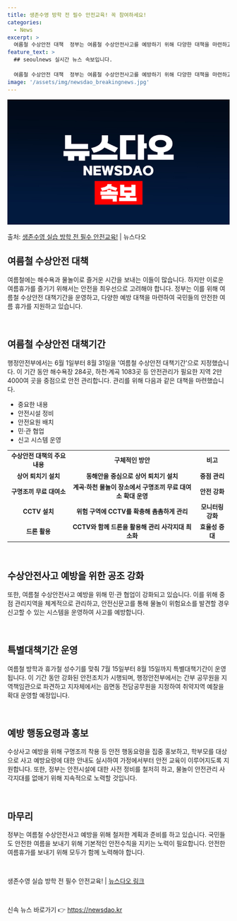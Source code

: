 ```yaml
---
title: 생존수영 방학 전 필수 안전교육! 꼭 참여하세요!
categories:
  - News
excerpt: >
  여름철 수상안전 대책  정부는 여름철 수상안전사고를 예방하기 위해 다양한 대책을 마련하고 있습니다. 이번 여…
feature_text: >
  ## seoulnews 실시간 뉴스 속보입니다.

  여름철 수상안전 대책  정부는 여름철 수상안전사고를 예방하기 위해 다양한 대책을 마련하고 있습니다. 이번 여…
image: '/assets/img/newsdao_breakingnews.jpg'
---
```


![뉴스다오 속보](/assets/img/newsdao_breakingnews.jpg)

<p>출처: <a href="https://newsdao.kr/3985" rel="dofollow">생존수영 실습 방학 전 필수 안전교육!</a> | 뉴스다오</p>

<h2 data-ke-size="size26">여름철 수상안전 대책</h2>

여름철에는 해수욕과 물놀이로 즐거운 시간을 보내는 이들이 많습니다. 하지만 이로운 여름휴가를 즐기기 위해서는 안전을 최우선으로 고려해야 합니다. 정부는 이를 위해 여름철 수상안전 대책기간을 운영하고, 다양한 예방 대책을 마련하여 국민들의 안전한 여름 휴가를 지원하고 있습니다.

<p data-ke-size="size16">&nbsp;</p>

<h2 data-ke-size="size24">여름철 수상안전 대책기간</h2>

<p data-ke-size="size16">행정안전부에서는 6월 1일부터 8월 31일을 '여름철 수상안전 대책기간'으로 지정했습니다. 이 기간 동안 해수욕장 284곳, 하천·계곡 1083곳 등 안전관리가 필요한 지역 2만 4000여 곳을 중점으로 안전 관리합니다. 관리를 위해 다음과 같은 대책을 마련했습니다.</p>

<ul>
  <li>중요한 내용</li>
  <li>안전시설 정비</li>
  <li>안전요원 배치</li>
  <li>민·관 협업</li>
  <li>신고 시스템 운영</li>
</ul>

<table>
  <tr>
    <td style="text-align: center; height: 17px;"><b>수상안전 대책의 주요 내용</b></td>
    <td style="text-align: center; height: 17px;"><b>구체적인 방안</b></td>
    <td style="text-align: center; height: 17px;"><b>비고</b></td>
  </tr>
  <tr>
    <td style="text-align: center; height: 17px;"><b>상어 퇴치기 설치</b></td>
    <td style="text-align: center; height: 17px;"><b>동해안을 중심으로 상어 퇴치기 설치</b></td>
    <td style="text-align: center; height: 17px;"><b>중점 관리</b></td>
  </tr>
  <tr>
    <td style="text-align: center; height: 17px;"><b>구명조끼 무료 대여소</b></td>
    <td style="text-align: center; height: 17px;"><b>계곡·하천 물놀이 장소에서 구명조끼 무료 대여소 확대 운영</b></td>
    <td style="text-align: center; height: 17px;"><b>안전 강화</b></td>
  </tr>
  <tr>
    <td style="text-align: center; height: 17px;"><b>CCTV 설치</b></td>
    <td style="text-align: center; height: 17px;"><b>위험 구역에 CCTV를 확충해 촘촘하게 관리</b></td>
    <td style="text-align: center; height: 17px;"><b>모니터링 강화</b></td>
  </tr>
  <tr>
    <td style="text-align: center; height: 17px;"><b>드론 활용</b></td>
    <td style="text-align: center; height: 17px;"><b>CCTV와 함께 드론을 활용해 관리 사각지대 최소화</b></td>
    <td style="text-align: center; height: 17px;"><b>효율성 증대</b></td>
  </tr>
</table>

<p data-ke-size="size16">&nbsp;</p>

<h2 data-ke-size="size24">수상안전사고 예방을 위한 공조 강화</h2>

<p data-ke-size="size16">또한, 여름철 수상안전사고 예방을 위해 민·관 협업이 강화되고 있습니다. 이를 위해 중점 관리지역을 체계적으로 관리하고, 안전신문고를 통해 물놀이 위험요소를 발견할 경우 신고할 수 있는 시스템을 운영하여 사고를 예방합니다.</p>

<p data-ke-size="size16">&nbsp;</p>

<h2 data-ke-size="size24">특별대책기간 운영</h2>

<p data-ke-size="size16">여름철 방학과 휴가철 성수기를 맞춰 7월 15일부터 8월 15일까지 특별대책기간이 운영됩니다. 이 기간 동안 강화된 안전조치가 시행되며, 행정안전부에서는 간부 공무원을 지역책임관으로 파견하고 지자체에서는 읍면동 전담공무원을 지정하여 취약지역 예찰을 확대 운영할 예정입니다.</p>

<p data-ke-size="size16">&nbsp;</p>

<h2 data-ke-size="size24">예방 행동요령과 홍보</h2>

<p data-ke-size="size16">수상사고 예방을 위해 구명조끼 착용 등 안전 행동요령을 집중 홍보하고, 학부모를 대상으로 사고 예방요령에 대한 안내도 실시하여 가정에서부터 안전 교육이 이루어지도록 지원합니다. 또한, 정부는 안전시설에 대한 사전 정비를 철저히 하고, 물놀이 안전관리 사각지대를 없애기 위해 지속적으로 노력할 것입니다.</p>

<p data-ke-size="size16">&nbsp;</p>

<h2 data-ke-size="size24">마무리</h2>

<p data-ke-size="size16">정부는 여름철 수상안전사고 예방을 위해 철저한 계획과 준비를 하고 있습니다. 국민들도 안전한 여름을 보내기 위해 기본적인 안전수칙을 지키는 노력이 필요합니다. 안전한 여름휴가를 보내기 위해 모두가 함께 노력해야 합니다.</p>

<p data-ke-size="size16">&nbsp;</p>

<p data-ke-size="size16">생존수영 실습 방학 전 필수 안전교육! | <a href="https://newsdao.kr/3985">뉴스다오 링크</a></p>

<p data-ke-size="size16">&nbsp;</p> 

신속 뉴스 바로가기 👉 <a href="https://newsdao.kr" rel="dofollow">https://newsdao.kr</a>


